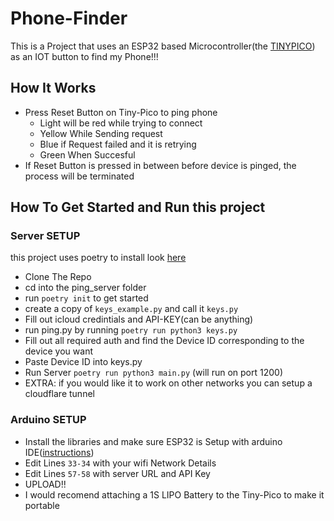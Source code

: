 # Phone-Finder
This is a Project that uses an ESP32 based Microcontroller(the [TINYPICO](https://www.tinypico.com/)) as an IOT button to find my Phone!!!

## How It Works
- Press Reset Button on Tiny-Pico to ping phone
    - Light will be red while trying to connect
    - Yellow While Sending request
    - Blue if Request failed and it is retrying
    - Green When Succesful
- If Reset Button is pressed in between before device is pinged, the process will be terminated



## How To Get Started and Run this project

### Server SETUP 
this project uses poetry to install look [here](https://python-poetry.org/docs/)

- Clone The Repo
- cd into the ping_server folder
- run `poetry init` to get started
- create a copy of `keys_example.py` and call it `keys.py`
- Fill out icloud credintials and API-KEY(can be anything)
- run ping.py by running `poetry run python3 keys.py`
- Fill out all required auth and find the Device ID corresponding to the device you want 
- Paste Device ID into keys.py 
- Run Server `poetry run python3 main.py` (will run on port 1200)
- EXTRA: if you would like it to work on other networks you can setup a cloudflare tunnel

### Arduino SETUP
- Install the libraries and make sure ESP32 is Setup with arduino IDE([instructions](https://randomnerdtutorials.com/installing-the-esp32-board-in-arduino-ide-windows-instructions/))
- Edit Lines `33-34` with your wifi Network Details
- Edit Lines `57-58` with server URL and API Key
- UPLOAD!!
- I would recomend attaching a 1S LIPO Battery to the Tiny-Pico to make it portable 
 




